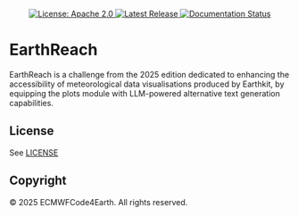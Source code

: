 <p align="center">
  <a href="https://opensource.org/licenses/apache-2-0">
    <img src="https://img.shields.io/badge/License-Apache%202.0-blue.svg" alt="License: Apache 2.0">
  </a>
  <a href="https://github.com/ECMWFCode4Earth/earthreach/releases">
    <img src="https://img.shields.io/github/v/release/ECMWFCode4Earth/earthreach?color=blue&label=Release&style=flat-square" alt="Latest Release">
  </a>
  <a href="https://earthreach.readthedocs.io/en/latest/?badge=latest">
    <img src="https://readthedocs.org/projects/earthreach/badge/?version=latest" alt="Documentation Status">
  </a>
</p>

# EarthReach

EarthReach is a challenge from the 2025 edition dedicated to enhancing the accessibility of meteorological data visualisations produced by Earthkit, by equipping the plots module with LLM-powered alternative text generation capabilities.

## License

See [LICENSE](LICENSE)

## Copyright

© 2025 ECMWFCode4Earth. All rights reserved.
